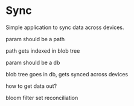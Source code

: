 # Sync

Simple application to sync data across devices.

param should be a path

path gets indexed in blob tree

param should be a db

blob tree goes in db, gets synced across devices

how to get data out?




bloom filter set reconciliation

